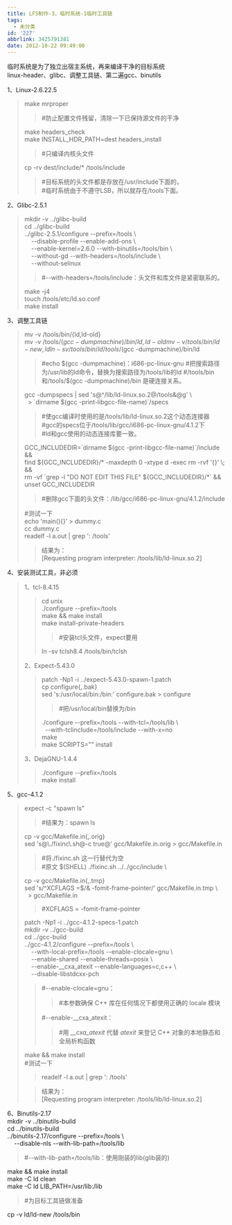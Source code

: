 ```yaml
---
title: LFS制作-3、临时系统-1临时工具链
tags:
  - 未分类
id: '227'
abbrlink: 3425791381
date: 2012-10-22 09:49:00
---
```


  
临时系统是为了独立出宿主系统，再来编译干净的目标系统  
linux-header、glibc、调整工具链、第二遍gcc、binutils  
  
1、Linux-2.6.22.5  

> make mrproper  
> 
> > #防止配置文件残留，清除一下已保持源文件的干净  
> 
> make headers\_check  
> make INSTALL\_HDR\_PATH=dest headers\_install  
> 
> > #只编译内核头文件  
> 
> cp -rv dest/include/\* /tools/include  
> 
> > #目标系统的头文件都是存放在/usr/include下面的，  
> > #临时系统由于不遵守LSB，所以就存在/tools下面。  
> 
>   

2、Glibc-2.5.1  

> mkdir -v ../glibc-build  
> cd ../glibc-build  
> ../glibc-2.5.1/configure --prefix=/tools \\  
>     --disable-profile --enable-add-ons \\  
>     --enable-kernel=2.6.0 --with-binutils=/tools/bin \\  
>     --without-gd --with-headers=/tools/include \\  
>     --without-selinux  
> 
> > #--with-headers=/tools/include：头文件和库文件是紧密联系的。  
> 
> make -j4  
> touch /tools/etc/ld.so.conf  
> make install  

  
3、调整工具链  

> mv -v /tools/bin/{ld,ld-old}  
> mv -v /tools/$(gcc -dumpmachine)/bin/{ld,ld-old}  
> mv -v /tools/bin/{ld-new,ld}  
> ln -sv /tools/bin/ld /tools/$(gcc -dumpmachine)/bin/ld  
> 
> > #echo $(gcc -dumpmachine)：i686-pc-linux-gnu  
> > #把搜索路径为/usr/lib的ld命令，替换为搜索路径为/tools/lib的ld  
> > #/tools/bin 和/tools/$(gcc -dumpmachine)/bin 是硬连接关系。  
> 
> gcc -dumpspecs | sed 's@^/lib/ld-linux.so.2@/tools&@g' \\  
>   > \`dirname $(gcc -print-libgcc-file-name)\`/specs  
> 
> > #使gcc编译时使用的是/tools/lib/ld-linux.so.2这个动态连接器  
> > #gcc的specs位于/tools/lib/gcc/i686-pc-linux-gnu/4.1.2下  
> > #ld和gcc使用的动态连接库要一致。  
> 
> GCC\_INCLUDEDIR=\`dirname $(gcc -print-libgcc-file-name)\`/include &&  
> find ${GCC\_INCLUDEDIR}/\* -maxdepth 0 -xtype d -exec rm -rvf '{}' \\; &&  
> rm -vf \`grep -l "DO NOT EDIT THIS FILE" ${GCC\_INCLUDEDIR}/\*\` &&  
> unset GCC\_INCLUDEDIR  
> 
> > #删除gcc下面的头文件：/lib/gcc/i686-pc-linux-gnu/4.1.2/include  
> 
>   
> #测试一下  
> echo 'main(){}' > dummy.c  
> cc dummy.c  
> readelf -l a.out | grep ': /tools'  
> 
> > 结果为：  
> > \[Requesting program interpreter: /tools/lib/ld-linux.so.2\]  

  
4、安装测试工具，非必须  

> 1、tcl-8.4.15  
> 
> > cd unix  
> > ./configure --prefix=/tools  
> > make && make install  
> > make install-private-headers  
> > 
> > > #安装tcl头文件，expect要用  
> > 
> > ln -sv tclsh8.4 /tools/bin/tclsh  
> 
> 2、Expect-5.43.0  
> 
> > patch -Np1 -i ../expect-5.43.0-spawn-1.patch  
> > cp configure{,.bak}  
> > sed 's:/usr/local/bin:/bin:' configure.bak > configure  
> > 
> > > #把/usr/local/bin替换为/bin
> > 
> > ./configure --prefix=/tools --with-tcl=/tools/lib \\  
> >   --with-tclinclude=/tools/include --with-x=no  
> > make  
> > make SCRIPTS="" install  
> 
> 3、DejaGNU-1.4.4  
> 
> > ./configure --prefix=/tools  
> > make install  

  
5、gcc-4.1.2  

> expect -c "spawn ls"  
> 
> > #结果为：spawn ls  
> 
> cp -v gcc/Makefile.in{,.orig}  
> sed 's@\\./fixinc\\.sh@-c true@' gcc/Makefile.in.orig > gcc/Makefile.in  
> 
> > #将./fixinc.sh 这一行替代为空  
> > #原文 $(SHELL) ./fixinc.sh ../../gcc/include \\  
> 
> cp -v gcc/Makefile.in{,.tmp}  
> sed 's/^XCFLAGS =$/& -fomit-frame-pointer/' gcc/Makefile.in.tmp \\  
>   > gcc/Makefile.in  
> 
> > #XCFLAGS = -fomit-frame-pointer  
> 
> patch -Np1 -i ../gcc-4.1.2-specs-1.patch  
> mkdir -v ../gcc-build  
> cd ../gcc-build  
> ../gcc-4.1.2/configure --prefix=/tools \\  
>     --with-local-prefix=/tools --enable-clocale=gnu \\  
>     --enable-shared --enable-threads=posix \\  
>     --enable-\_\_cxa\_atexit --enable-languages=c,c++ \\  
>     --disable-libstdcxx-pch  
> 
> > #--enable-clocale=gnu：  
> > 
> > > #本参数确保 C++ 库在任何情况下都使用正确的 locale 模块  
> > 
> > #--enable-\_\_cxa\_atexit：  
> > 
> > > #用 _\_\_cxa\_atexit_ 代替 _atexit_ 来登记 C++ 对象的本地静态和全局析构函数  
> 
> make && make install  
> #测试一下  
> 
> > readelf -l a.out | grep ': /tools'  
> 
> > 结果为：  
> > \[Requesting program interpreter: /tools/lib/ld-linux.so.2\]  
> 
>   

6、Binutils-2.17  
mkdir -v ../binutils-build  
cd ../binutils-build  
../binutils-2.17/configure --prefix=/tools \\  
    --disable-nls --with-lib-path=/tools/lib  

> #--with-lib-path=/tools/lib：使用刚装的lib(glib装的)

make && make install  
make -C ld clean  
make -C ld LIB\_PATH=/usr/lib:/lib  

> #为目标工具链做准备  

cp -v ld/ld-new /tools/bin